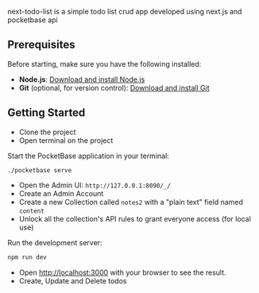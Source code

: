 next-todo-list is a simple todo list crud app developed using next.js and pocketbase api

## Prerequisites

Before starting, make sure you have the following installed:

- **Node.js**: [Download and install Node.js](https://nodejs.org/)
- **Git** (optional, for version control): [Download and install Git](https://git-scm.com/)

## Getting Started

- Clone the project
- Open terminal on the project

Start the PocketBase application in your terminal:

```
./pocketbase serve
```
- Open the Admin UI: `http://127.0.0.1:8090/_/`
- Create an Admin Account
- Create a new Collection called `notes2` with a "plain text" field named `content`
- Unlock all the collection's API rules to grant everyone access (for local use)

Run the development server:

```bash
npm run dev
```
- Open [http://localhost:3000](http://localhost:3000) with your browser to see the result.
- Create, Update and Delete todos